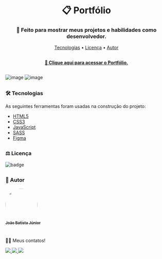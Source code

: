 
<h1 align="center"> 📋 Portfólio </h1>
<h3 align="center"> 🚀 Feito para mostrar meus projetos e habilidades como desenvolvedor.</h3>

<p align="center">
 <a href="#tecnologias">Tecnologias</a> • 
 <a href="#licenc-a">Licença</a> • 
 <a href="#autor">Autor</a>
</p>

##

<h4 align="center"><a href="https://juniorsantos.vercel.app" target="_blank">   🔗 Clique aqui para acessar o Portfólio.</a></h4>

##

![image](https://github.com/JoaoBatistaJr/Portifolio/assets/21210172/352967e3-d1d9-4ce0-b7d7-d7d48bc1a3fe)
![image](https://github.com/JoaoBatistaJr/Portifolio/assets/21210172/025e054b-513f-4c6f-a972-cb93ccdcb8d5)





##

<h3 id="tecnologias">🛠 Tecnologias</h3>
<p>As seguintes ferramentas foram usadas na construção do projeto:</p>

- [HTML5](https://www.w3schools.com/html/)
- [CSS3](https://www.w3schools.com/css/)
- [JavaScript](https://developer.mozilla.org/pt-BR/docs/Web/JavaScript)
- [SASS](https://sass-lang.com/documentation)
- [Figma](https://www.figma.com)

##

<h3 id="licenc-a">⚖️ Licença</h3>

![badge](https://img.shields.io/github/license/joaobatistajr/Portifolio?color=f&logo=MIT&logoColor=blue&style=for-the-badge)

##

<h3 id="autor">📝 Autor</h3>


<a href="https://github.com/JoaoBatistaJr">
 <img style="border-radius: 50%;" src="https://avatars3.githubusercontent.com/joaobatistajr" width="100px;" alt=""/>
 <br />
 <sub><b>João Batista Júnior</b></sub></a>
 
#

👋🏻 Meus contatos!

<div aling="left">
  <a href="https://www.instagram.com/joaob.dev/" alt="Instagram" target="_blank">
    <img src="https://img.shields.io/badge/-Instagram-ff3a5e?style=for-the-badge&logo=Instagram&logoColor=white"/>
  </a>
  <a href = "mailto:joaob.dev@gmail.com" alt="Email" target="_blank">
  <img src="https://img.shields.io/badge/-Gmail-%23333?style=for-the-badge&logo=gmail&logoColor=white">
 </a>
  <a href="https://www.linkedin.com/in/jbjunior03/" target="_blank">
  <img src="https://img.shields.io/badge/-LinkedIn-%230077B5?style=for-the-badge&logo=linkedin&logoColor=white">
 </a> 
</div>

##
	



